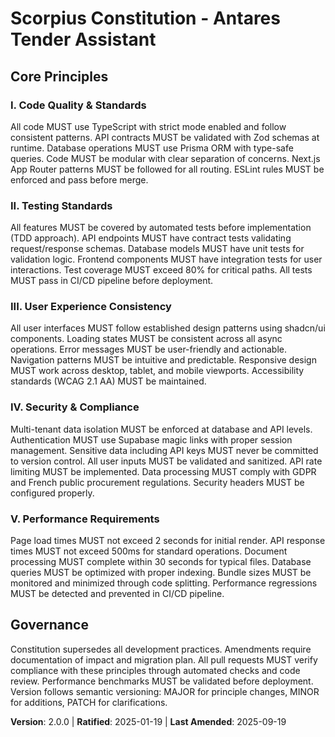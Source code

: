 <!--
Sync Impact Report:
Version change: 1.0.0 → 2.0.0 (major revision with 5 focused principles)
Added sections: None (restructured existing)
Modified principles: 
- IA-First Processing → Code Quality & Standards (refined focus)
- Type Safety & Quality → Testing Standards (expanded testing requirements)
- Security & Compliance → Enhanced with performance requirements
- Added: User Experience Consistency
- Added: Performance Requirements
Removed sections: None (consolidated principles)
Templates requiring updates:
- ✅ plan-template.md (Constitution Check section compatible)
- ✅ spec-template.md (testable requirements align with testing standards)  
- ✅ tasks-template.md (TDD approach supports testing standards)
Follow-up TODOs: None
-->

# Scorpius Constitution - Antares Tender Assistant

## Core Principles

### I. Code Quality & Standards

All code MUST use TypeScript with strict mode enabled and follow consistent patterns. API contracts MUST be validated with Zod schemas at runtime. Database operations MUST use Prisma ORM with type-safe queries. Code MUST be modular with clear separation of concerns. Next.js App Router patterns MUST be followed for all routing. ESLint rules MUST be enforced and pass before merge.

### II. Testing Standards

All features MUST be covered by automated tests before implementation (TDD approach). API endpoints MUST have contract tests validating request/response schemas. Database models MUST have unit tests for validation logic. Frontend components MUST have integration tests for user interactions. Test coverage MUST exceed 80% for critical paths. All tests MUST pass in CI/CD pipeline before deployment.

### III. User Experience Consistency

All user interfaces MUST follow established design patterns using shadcn/ui components. Loading states MUST be consistent across all async operations. Error messages MUST be user-friendly and actionable. Navigation patterns MUST be intuitive and predictable. Responsive design MUST work across desktop, tablet, and mobile viewports. Accessibility standards (WCAG 2.1 AA) MUST be maintained.

### IV. Security & Compliance

Multi-tenant data isolation MUST be enforced at database and API levels. Authentication MUST use Supabase magic links with proper session management. Sensitive data including API keys MUST never be committed to version control. All user inputs MUST be validated and sanitized. API rate limiting MUST be implemented. Data processing MUST comply with GDPR and French public procurement regulations. Security headers MUST be configured properly.

### V. Performance Requirements

Page load times MUST not exceed 2 seconds for initial render. API response times MUST not exceed 500ms for standard operations. Document processing MUST complete within 30 seconds for typical files. Database queries MUST be optimized with proper indexing. Bundle sizes MUST be monitored and minimized through code splitting. Performance regressions MUST be detected and prevented in CI/CD pipeline.

## Governance

Constitution supersedes all development practices. Amendments require documentation of impact and migration plan. All pull requests MUST verify compliance with these principles through automated checks and code review. Performance benchmarks MUST be validated before deployment. Version follows semantic versioning: MAJOR for principle changes, MINOR for additions, PATCH for clarifications.

**Version**: 2.0.0 | **Ratified**: 2025-01-19 | **Last Amended**: 2025-09-19
